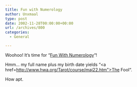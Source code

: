```yaml
---
title: Fun with Numerology
author: Unxmaal
type: post
date: 2002-11-28T00:00:00+00:00
url: /archives/800
categories:
  - General

---
```

Woohoo! It&#8217;s time for &#8220;[Fun With Numerology][1]&#8220;!

Hmm&#8230; my full name plus my birth date yields &#8220;<a href=http://www.hwa.org/Tarot/course/maj22.htm">The Fool</a>&#8220;. 

How apt.

 [1]: http://www.hwa.org/NumW.shtml